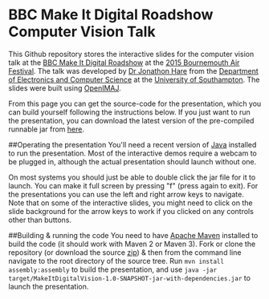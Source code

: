# BBC Make It Digital Roadshow Computer Vision Talk
This Github repository stores the interactive slides for the computer vision talk at the [BBC Make It Digital Roadshow](http://www.bbc.co.uk/programmes/articles/1n782BnBGChcwqW45FBmgFB/make-it-digital-tour) at the [2015 Bournemouth Air Festival](http://bournemouthair.co.uk). The talk was developed by [Dr Jonathon Hare](http://users.ecs.soton.ac.uk/jsh2) from the [Department of Electronics and Computer Science](http://www.ecs.soton.ac.uk) at the [University of Southampton](http://www.soton.ac.uk). The slides were built using [OpenIMAJ](http://www.openimaj.org).

From this page you can get the source-code for the presentation, which you can build yourself following the instructions below. If you just want to run the presentation, you can download the latest version of the pre-compiled runnable jar from [here](http://jenkins.ecs.soton.ac.uk/job/make-it-digital-vision-talk/lastBuild/artifact/target/MakeItDigitalVision-1.0-SNAPSHOT-jar-with-dependencies.jar). 

##Operating the presentation
You'll need a recent version of [Java](http://www.oracle.com/technetwork/java/index.html) installed to run the presentation. Most of the interactive demos require a webcam to be plugged in, although the actual presentation should launch without one. 

On most systems you should just be able to double click the jar file for it to launch. You can make it full screen by pressing "f" (press again to exit). For the presentations you can use the left and right arrow keys to navigate. Note that on some of the interactive slides, you might need to click on the slide background for the arrow keys to work if you clicked on any controls other than buttons.

##Building & running the code
You need to have [Apache Maven](http://maven.apache.org) installed to build the code (it should work with Maven 2 or Maven 3). Fork or clone the repository (or download the source [zip](https://github.com/jonhare/MakeItDigital-Vision-Talk/archive/master.zip)) & then from the command line navigate to the root directory of the source tree. Run `mvn install assembly:assembly` to build the presentation, and use `java -jar target/MakeItDigitalVision-1.0-SNAPSHOT-jar-with-dependencies.jar` to launch the presentation.
